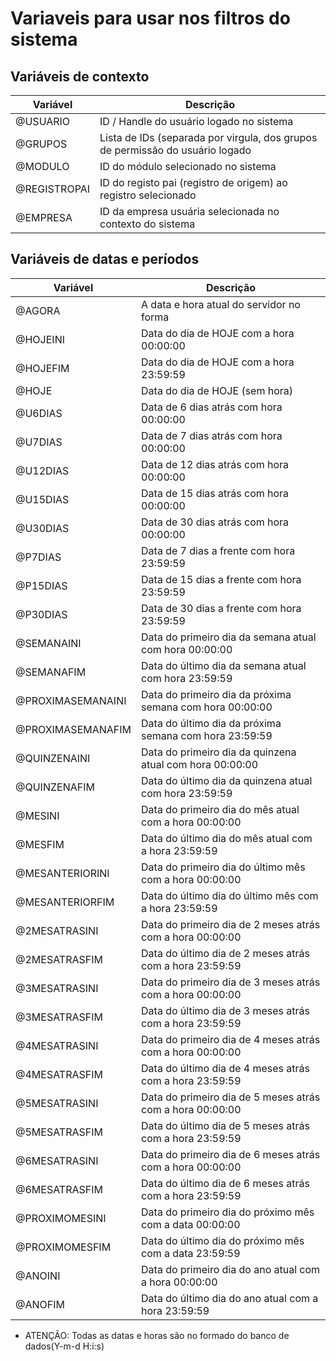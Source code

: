 # Variaveis para usar nos filtros do sistema

## Variáveis de contexto

Variável | Descrição
------------ | -------------
@USUARIO     | ID / Handle do usuário logado no sistema
@GRUPOS      | Lista de IDs (separada por virgula, dos grupos de permissão do usuário logado
@MODULO      | ID do módulo selecionado no sistema
@REGISTROPAI | ID do registo pai (registro de origem) ao registro selecionado
@EMPRESA     | ID da empresa usuária selecionada no contexto do sistema

## Variáveis de datas e períodos

Variável | Descrição
------------ | -------------
@AGORA              | A data e hora atual do servidor no forma
@HOJEINI            | Data do dia de HOJE com a hora 00:00:00
@HOJEFIM            | Data do dia de HOJE com a hora 23:59:59
@HOJE               | Data do dia de HOJE (sem hora)
@U6DIAS             | Data de 6 dias atrás com hora 00:00:00
@U7DIAS             | Data de 7 dias atrás com hora 00:00:00
@U12DIAS            | Data de 12 dias atrás com hora 00:00:00
@U15DIAS            | Data de 15 dias atrás com hora 00:00:00
@U30DIAS            | Data de 30 dias atrás com hora 00:00:00
@P7DIAS             | Data de 7 dias a frente com hora 23:59:59
@P15DIAS            | Data de 15 dias a frente com hora 23:59:59
@P30DIAS            | Data de 30 dias a frente com hora 23:59:59
@SEMANAINI          | Data do primeiro dia da semana atual com hora 00:00:00
@SEMANAFIM          | Data do último dia da semana atual com hora 23:59:59
@PROXIMASEMANAINI   | Data do primeiro dia da próxima semana com hora 00:00:00
@PROXIMASEMANAFIM   | Data do último dia da próxima semana com hora 23:59:59
@QUINZENAINI        | Data do primeiro dia da quinzena atual com hora 00:00:00
@QUINZENAFIM        | Data do último dia da quinzena atual com hora 23:59:59
@MESINI             | Data do primeiro dia do mês atual com a hora 00:00:00
@MESFIM             | Data do último dia do mês atual com a hora 23:59:59
@MESANTERIORINI     | Data do primeiro dia do último mês com a hora 00:00:00
@MESANTERIORFIM     | Data do último dia do último mês com a hora 23:59:59
@2MESATRASINI       | Data do primeiro dia de 2 meses atrás com a hora 00:00:00
@2MESATRASFIM       | Data do último dia de 2 meses atrás com a hora 23:59:59
@3MESATRASINI       | Data do primeiro dia de 3 meses atrás com a hora 00:00:00
@3MESATRASFIM       | Data do último dia de 3 meses atrás com a hora 23:59:59
@4MESATRASINI       | Data do primeiro dia de 4 meses atrás com a hora 00:00:00
@4MESATRASFIM       | Data do último dia de 4 meses atrás com a hora 23:59:59
@5MESATRASINI       | Data do primeiro dia de 5 meses atrás com a hora 00:00:00
@5MESATRASFIM       | Data do último dia de 5 meses atrás com a hora 23:59:59
@6MESATRASINI       | Data do primeiro dia de 6 meses atrás com a hora 00:00:00
@6MESATRASFIM       | Data do último dia de 6 meses atrás com a hora 23:59:59
@PROXIMOMESINI      | Data do primeiro dia do próximo mês com a data 00:00:00
@PROXIMOMESFIM      | Data do último dia do próximo mês com a data 23:59:59
@ANOINI             | Data do primeiro dia do ano atual com a hora 00:00:00
@ANOFIM             | Data do último dia do ano atual com a hora 23:59:59
      
* ATENÇÃO: Todas as datas e horas são no formado do banco de dados(Y-m-d H:i:s)

